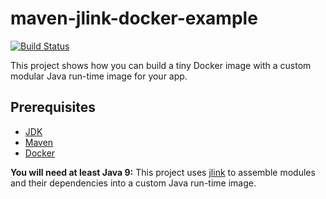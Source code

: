 # maven-jlink-docker-example

[![Build Status](https://travis-ci.org/andrioli/maven-jlink-docker-example.svg?branch=master)](https://travis-ci.org/andrioli/maven-jlink-docker-example)

This project shows how you can build a tiny Docker image with a custom modular Java run-time image for your app.

## Prerequisites

- [JDK](http://jdk.java.net/)
- [Maven](https://maven.apache.org/)
- [Docker](https://www.docker.com/)

**You will need at least Java 9:** This project uses [jlink](https://docs.oracle.com/javase/9/tools/jlink.htm) to assemble modules and their dependencies into a custom Java run-time image.
